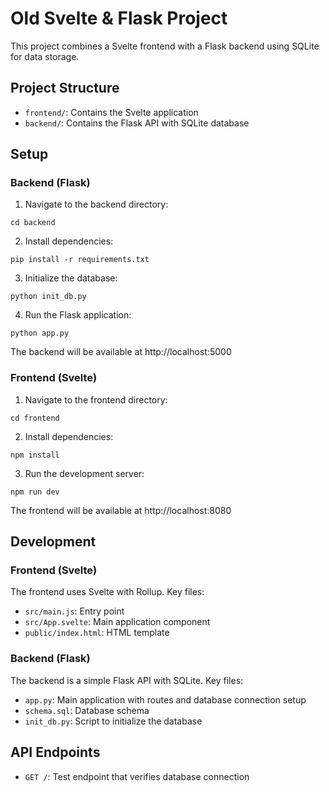# Old Svelte & Flask Project

This project combines a Svelte frontend with a Flask backend using SQLite for data storage.

## Project Structure

- `frontend/`: Contains the Svelte application
- `backend/`: Contains the Flask API with SQLite database

## Setup

### Backend (Flask)

1. Navigate to the backend directory:
```
cd backend
```

2. Install dependencies:
```
pip install -r requirements.txt
```

3. Initialize the database:
```
python init_db.py
```

4. Run the Flask application:
```
python app.py
```

The backend will be available at http://localhost:5000

### Frontend (Svelte)

1. Navigate to the frontend directory:
```
cd frontend
```

2. Install dependencies:
```
npm install
```

3. Run the development server:
```
npm run dev
```

The frontend will be available at http://localhost:8080

## Development

### Frontend (Svelte)

The frontend uses Svelte with Rollup. Key files:
- `src/main.js`: Entry point
- `src/App.svelte`: Main application component
- `public/index.html`: HTML template

### Backend (Flask)

The backend is a simple Flask API with SQLite. Key files:
- `app.py`: Main application with routes and database connection setup
- `schema.sql`: Database schema
- `init_db.py`: Script to initialize the database

## API Endpoints

- `GET /`: Test endpoint that verifies database connection 